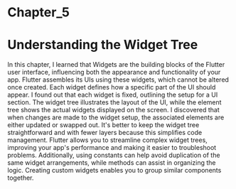 # Chapter_5
# Understanding the Widget Tree
In this chapter, I learned that Widgets are the building blocks of the Flutter user interface, influencing both the appearance and functionality of your app. Flutter assembles its UIs using these widgets, which cannot be altered once created. Each widget defines how a specific part of the UI should appear. I found out that each widget is fixed, outlining the setup for a UI section. The widget tree illustrates the layout of the UI, while the element tree shows the actual widgets displayed on the screen. I discovered that when changes are made to the widget setup, the associated elements are either updated or swapped out. It's better to keep the widget tree straightforward and with fewer layers because this simplifies code management. Flutter allows you to streamline complex widget trees, improving your app's performance and making it easier to troubleshoot problems. Additionally, using constants can help avoid duplication of the same widget arrangements, while methods can assist in organizing the logic. Creating custom widgets enables you to group similar components together.

